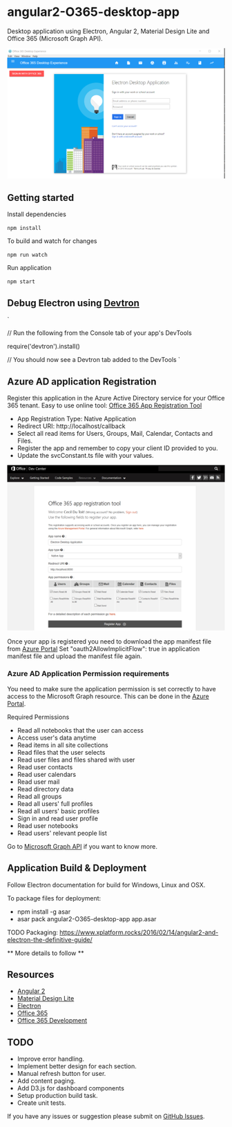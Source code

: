# angular2-O365-desktop-app
Desktop application using Electron, Angular 2, Material Design Lite and Office 365 (Microsoft Graph API).

![Application Demo](./images/app-demo.png)

## Getting started

Install dependencies

`
npm install
`

To build and watch for changes

`
npm run watch
`

Run application

`
npm start
`

## Debug Electron using [Devtron](http://electron.atom.io/devtron/)

`

// Run the following from the Console tab of your app's DevTools

require('devtron').install()

// You should now see a Devtron tab added to the DevTools
`

## Azure AD application Registration

Register this application in the Azure Active Directory service for your Office 365 tenant.
Easy to use online tool: [Office 365 App Registration Tool](https://dev.office.com/app-registration)

* App Registration Type: Native Application
* Redirect URI: http://localhost/callback
* Select all read items for Users, Groups, Mail, Calendar, Contacts and Files.
* Register the app and remember to copy your client ID provided to you.
* Update the svcConstant.ts file with your values.

![Application Registration](./images/app-registration.png)

Once your app is registered you need to download the app manifest file from [Azure Portal](https://manage.windowsazure.com/)
Set "oauth2AllowImplicitFlow": true in application manifest file and upload the manifest file again.

### Azure AD Application Permission requirements
You need to make sure the application permission is set correctly to have access to the Microsoft Graph resource.
This can be done in the [Azure Portal](https://manage.windowsazure.com/).

Required Permissions

* Read all notebooks that the user can access
* Access user's data anytime
* Read items in all site collections
* Read files that the user selects
* Read user files and files shared with user
* Read user contacts
* Read user calendars
* Read user mail
* Read directory data
* Read all groups
* Read all users' full profiles
* Read all users' basic profiles
* Sign in and read user profile
* Read user notebooks
* Read users' relevant people list

Go to [Microsoft Graph API](http://graph.microsoft.io/docs/overview/overview) if you want to know more.

## Application Build & Deployment

Follow Electron documentation for build for Windows, Linux and OSX.

To package files for deployment:


* npm install -g asar
* asar pack angular2-O365-desktop-app app.asar

TODO Packaging: https://www.xplatform.rocks/2016/02/14/angular2-and-electron-the-definitive-guide/


** More details to follow **

## Resources

* [Angular 2](https://angular.io/)
* [Material Design Lite](http://www.getmdl.io/)
* [Electron](http://electron.atom.io/)
* [Office 365](https://products.office.com/en-gb/business/compare-office-365-for-business-plans)
* [Office 365 Development](https://dev.office.com/)

## TODO

* Improve error handling.
* Implement better design for each section.
* Manual refresh button for user.
* Add content paging.
* Add D3.js for dashboard components
* Setup production build task.
* Create unit tests.


If you have any issues or suggestion please submit on [GitHub Issues](https://github.com/Cecildt/angular2-O365-desktop-app/issues).